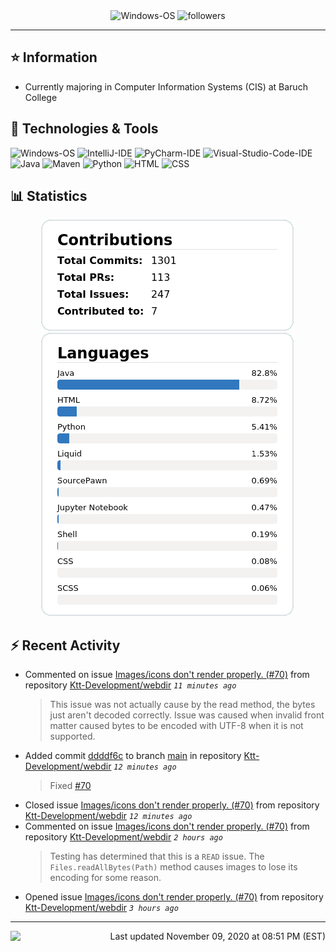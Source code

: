 <div align="center">
    <img 
        src="https://img.shields.io/badge/OS-Windows-informational?style=for-the-badge&color=3278be"
        alt="Windows-OS">
    <img 
        src="https://img.shields.io/github/followers/katsute?color=3278be&style=for-the-badge"
        alt="followers">
</div>

<hr>

## ⭐ Information

 - Currently majoring in Computer Information Systems (CIS) at Baruch College

## 🔧 Technologies & Tools

<img 
    src="https://img.shields.io/badge/OS-Windows-informational?style=flat-square&color=3278be"
    alt="Windows-OS">
<img 
    src="https://img.shields.io/badge/Editor-IntelliJ_IDEA-informational?style=flat-square&logo=intellij-idea&logoColor=white&color=3278be"
    alt="IntelliJ-IDE">
<img 
    src="https://img.shields.io/badge/Editor-PyCharm-informational?style=flat-square&logo=pycharm&logoColor=white&color=3278be"
    alt="PyCharm-IDE">
<img 
    src="https://img.shields.io/badge/Editor-Visual_Studio_Code-informational?style=flat-square&logo=Visual-Studio-Code&logoColor=white&color=3278be"
    alt="Visual-Studio-Code-IDE">
<img 
    src="https://img.shields.io/badge/Code-Java-informational?style=flat-square&logo=java&logoColor=white&color=3278be"
    alt="Java">
<img 
    src="https://img.shields.io/badge/Tools-Maven-informational?style=flat-square&logo=apache-maven&logoColor=white&color=3278be"
    alt="Maven">
<img 
    src="https://img.shields.io/badge/Code-Python-informational?style=flat-square&logo=python&logoColor=white&color=3278be"
    alt="Python">
<img 
    src="https://img.shields.io/badge/Code-HTML-informational?style=flat-square&logo=html5&logoColor=white&color=3278be"
    alt="HTML">
<img 
    src="https://img.shields.io/badge/Code-CSS-informational?style=flat-square&logo=css-wizardry&logoColor=white&color=3278be"
    alt="CSS">

## 📊 Statistics
<div align="center">
    <a href="https://github.com/Katsute/">
        <img src="https://github.com/Katsute/Katsute/blob/main/contributions.png">
    </a>
    <a href="https://github.com/Katsute/">
        <img src="https://github.com/Katsute/Katsute/blob/main/languages.png">
    </a>
</div>

## ⚡ Recent Activity

 - Commented on issue [Images/icons don't render properly. (#70)](https://github.com/Ktt-Development/webdir/issues/70#issuecomment-724393713) from repository [Ktt-Development/webdir](https://github.com/Ktt-Development/webdir)  *`11 minutes ago`*
   > This issue was not actually cause by the read method, the bytes just aren't decoded correctly. Issue was caused when invalid front matter caused bytes to be encoded with UTF-8 when it is not supported.
 - Added commit [ddddf6c](https://github.com/Ktt-Development/webdir/commit/ddddf6c12af4ca1e235eba8acb5e6a9faaf187f5) to branch [main](https://github.com/Ktt-Development/webdir/tree/main) in repository [Ktt-Development/webdir](https://github.com/Ktt-Development/webdir)  *`12 minutes ago`*
   > Fixed [#70](https://github.com/Ktt-Development/webdir/issues/70)
 - Closed issue [Images/icons don't render properly. (#70)](https://github.com/Ktt-Development/webdir/issues/70) from repository [Ktt-Development/webdir](https://github.com/Ktt-Development/webdir)  *`12 minutes ago`*
 - Commented on issue [Images/icons don't render properly. (#70)](https://github.com/Ktt-Development/webdir/issues/70#issuecomment-724331495) from repository [Ktt-Development/webdir](https://github.com/Ktt-Development/webdir)  *`2 hours ago`*
   > Testing has determined that this is a `READ` issue. The `Files.readAllBytes(Path)` method causes images to lose its encoding for some reason.
 - Opened issue [Images/icons don't render properly. (#70)](https://github.com/Ktt-Development/webdir/issues/70) from repository [Ktt-Development/webdir](https://github.com/Ktt-Development/webdir)  *`3 hours ago`*

---
<img align="left" src="https://github.com/Katsute/Katsute/workflows/Update%20README.md/badge.svg"><p align="right">Last updated November 09, 2020 at 08:51 PM (EST)</p>
